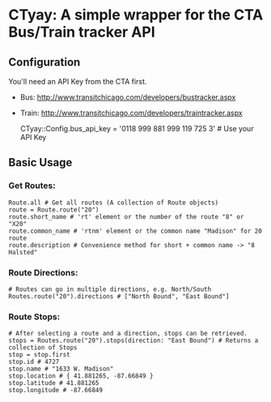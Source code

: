 # CTyay: A simple wrapper for the CTA Bus/Train tracker API

## Configuration

You'll need an API Key from the CTA first.
- Bus: http://www.transitchicago.com/developers/bustracker.aspx
- Train: http://www.transitchicago.com/developers/traintracker.aspx

	CTyay::Config.bus_api_key = '0118 999 881 999 119 725 3' # Use your API Key

## Basic Usage

### Get Routes:

	Route.all # Get all routes (A collection of Route objects)
	route = Route.route("20")
	route.short_name # 'rt' element or the number of the route "8" or "X20"
	route.common_name # 'rtnm' element or the common name "Madison" for 20 route
	route.description # Convenience method for short + common name -> "8 Halsted"

### Route Directions:

	# Routes can go in multiple directions, e.g. North/South
	Routes.route("20").directions # ["North Bound", "East Bound"]

### Route Stops:

	# After selecting a route and a direction, stops can be retrieved.
	stops = Routes.route("20").stops(direction: "East Bound") # Returns a collection of Stops
	stop = stop.first
	stop.id # 4727
	stop.name # "1633 W. Madison"
	stop.location # { 41.881265, -87.66849 }
	stop.latitude # 41.881265
	stop.longitude # -87.66849


	
	

